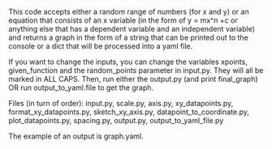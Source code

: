 This code accepts either a random range of numbers (for x and y) or an equation
that consists of an x variable (in the form of y = mx^n +c or anything else that has a dependent
variable and an independent variable) and returns a graph in the form of a string that can be
printed out to the console or a dict that will be processed into a yaml file.

If you want to change the inputs, you can change the variables xpoints, given_function and the
random_points parameter in input.py. They will all be marked in ALL CAPS. Then, run either the output.py 
(and print final_graph) OR run output_to_yaml.file to get the graph.

Files (in turn of order):
input.py, 
scale.py, 
axis.py, 
xy_datapoints.py, 
format_xy_datapoints.py, 
sketch_xy_axis.py, 
datapoint_to_coordinate.py, 
plot_datapoints.py, 
spacing.py, 
output.py, 
output_to_yaml_file.py

The example of an output is graph.yaml.
